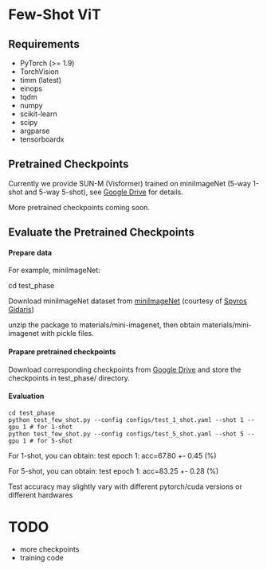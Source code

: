 # Few-Shot ViT

## Requirements
- PyTorch (>= 1.9)
- TorchVision
- timm (latest)
- einops
- tqdm
- numpy
- scikit-learn
- scipy
- argparse
- tensorboardx

## Pretrained Checkpoints
Currently we provide SUN-M (Visformer) trained on miniImageNet (5-way 1-shot and 5-way 5-shot), see [Google Drive](https://drive.google.com/drive/folders/1Ynf45BQqMz8XUMuVkDaj3JmoRM7jGFaJ?usp=sharing) for details.

More pretrained checkpoints coming soon. 

## Evaluate the Pretrained Checkpoints

#### Prepare data
For example, miniImageNet:

cd test\_phase

Download miniImageNet dataset from [miniImageNet](https://drive.google.com/file/d/1fJAK5WZTjerW7EWHHQAR9pRJVNg1T1Y7/view?usp=sharing) (courtesy of [Spyros Gidaris](https://github.com/gidariss/FewShotWithoutForgetting))

unzip the package to materials/mini-imagenet, then obtain materials/mini-imagenet with pickle files.

#### Prapare pretrained checkpoints

Download corresponding checkpoints from [Google Drive](https://drive.google.com/drive/folders/1Ynf45BQqMz8XUMuVkDaj3JmoRM7jGFaJ?usp=sharing) and store the checkpoints in test\_phase/ directory.

#### Evaluation
```shell
cd test_phase
python test_few_shot.py --config configs/test_1_shot.yaml --shot 1 --gpu 1 # for 1-shot
python test_few_shot.py --config configs/test_5_shot.yaml --shot 5 --gpu 1 # for 5-shot
```
For 1-shot, you can obtain: test epoch 1: acc=67.80 +- 0.45 (%)

For 5-shot, you can obtain: test epoch 1: acc=83.25 +- 0.28 (%)

Test accuracy may slightly vary with different pytorch/cuda versions or different hardwares

# TODO
- more checkpoints
- training code
